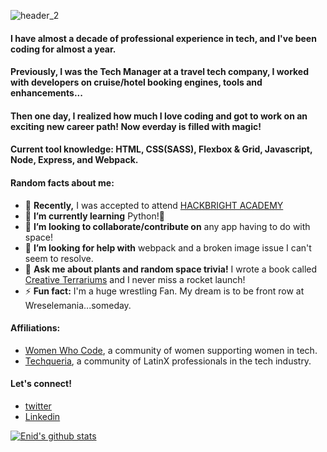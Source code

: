 ![header_2](https://user-images.githubusercontent.com/43654264/92176156-bef7c980-edf2-11ea-9bf2-fa595d764f7f.png)

#### I have almost a decade of professional experience in tech, and I've been coding for almost a year. 
#### Previously, I was the Tech Manager at a travel tech company, I worked with developers on cruise/hotel booking engines, tools and enhancements... 
#### Then one day, I realized how much I love coding and got to work on an exciting new career path! Now everday is filled with magic!
#### Current tool knowledge: HTML, CSS(SASS), Flexbox & Grid, Javascript, Node, Express, and Webpack.   


#### Random facts about me:

- 🔭 **Recently,** I was accepted to attend [HACKBRIGHT ACADEMY](https://hackbrightacademy.com/)
- 🌱 **I’m currently learning** Python!🐍
- 👯 **I’m looking to collaborate/contribute on** any app having to do with space!
- 🤔 **I’m looking for help with** webpack and a broken image issue I can't seem to resolve. 
- 💬 **Ask me about plants and random space trivia!** I wrote a book called [Creative Terrariums](https://amzn.to/2DrZM2z) and I never miss a rocket launch!
- ⚡ **Fun fact:** I'm a huge wrestling Fan. My dream is to be front row at Wreselemania...someday.

#### Affiliations: 
- [Women Who Code](https://www.womenwhocode.com/), a community of women supporting women in tech. 
- [Techqueria](https://techqueria.org/), a community of LatinX professionals in the tech industry. 

#### Let's connect!

- [twitter](https://twitter.com/codingsprinkles)
- [Linkedin](https://www.linkedin.com/in/enid-svymbersky/)

[![Enid's github stats](https://github-readme-stats.vercel.app/api?username=enid-sky&show_icons=true&theme=radical)](https://github.com/enid-sky/github-readme-stats)



